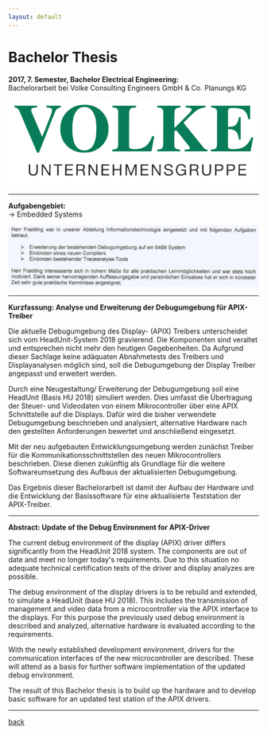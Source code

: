 ```yaml
---
layout: default
---
```


# Bachelor Thesis
**2017, 7. Semester, Bachelor Electrical Engineering:**  
Bachelorarbeit bei Volke Consulting Engineers GmbH & Co. Planungs KG  

![](./images/volke_logo.png)  

---
**Aufgabengebiet:**  
&rarr; Embedded Systems  

![](./images/volke_zeugnis.png)  

---
**Kurzfassung: Analyse und Erweiterung der Debugumgebung für APIX-Treiber**  

Die aktuelle Debugumgebung des Display- (APIX) Treibers unterscheidet sich vom
HeadUnit-System 2018 gravierend. Die Komponenten sind veraltet und entsprechen nicht
mehr den heutigen Gegebenheiten. 
Da Aufgrund dieser Sachlage keine adäquaten
Abnahmetests des Treibers und Displayanalysen möglich sind, soll die Debugumgebung
der Display Treiber angepasst und erweitert werden.  

Durch eine Neugestaltung/
Erweiterung der Debugumgebung soll eine HeadUnit (Basis HU 2018) simuliert werden. Dies umfasst die Übertragung der Steuer- und Videodaten von einem Mikrocontroller
über eine APIX Schnittstelle auf die Displays. Dafür wird die bisher verwendete Debugumgebung beschrieben und analysiert, alternative Hardware nach den gestellten
Anforderungen bewertet und anschließend eingesetzt.  

Mit der neu aufgebauten Entwicklungsumgebung werden zunächst Treiber für die
Kommunikationsschnittstellen des neuen Mikrocontrollers beschrieben. Diese dienen
zukünftig als Grundlage für die weitere Softwareumsetzung des Aufbaus der aktualisierten Debugumgebung.  

Das Ergebnis dieser Bachelorarbeit ist damit der Aufbau der Hardware und die Entwicklung der Basissoftware für eine aktualisierte Teststation der APIX-Treiber.  

---
**Abstract: Update of the Debug Environment for
APIX-Driver**  

The current debug environment of the display (APIX) driver differs significantly from the
HeadUnit 2018 system. The components are out of date and meet no longer today's
requirements. Due to this situation no adequate technical certification tests of the driver
and display analyzes are possible.  

The debug environment of the display drivers is to be
rebuild and extended, to simulate a HeadUnit (base HU 2018). This includes the
transmission of management and video data from a microcontroller via the APIX interface
to the displays. For this purpose the previously used debug environment is described and
analyzed, alternative hardware is evaluated according to the requirements.  

With the newly established development environment, drivers for the communication
interfaces of the new microcontroller are described. These will attend as a basis for
further software implementation of the updated debug environment.  

The result of this Bachelor thesis is to build up the hardware and to develop basic software
for an updated test station of the APIX drivers.  

---
[back](./)